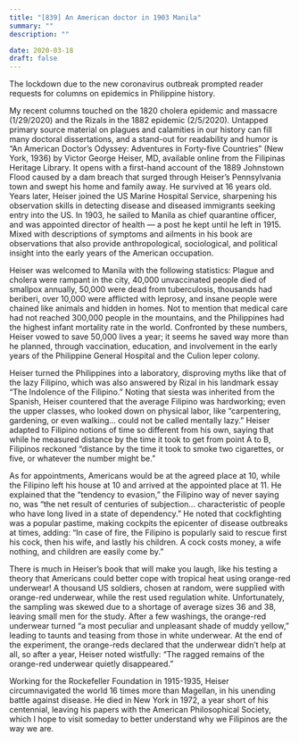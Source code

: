 ```yaml
---
title: "[839] An American doctor in 1903 Manila"
summary: ""
description: ""

date: 2020-03-18
draft: false
---
```



The lockdown due to the new coronavirus outbreak prompted reader requests for columns on epidemics in Philippine history.

My recent columns touched on the 1820 cholera epidemic and massacre (1/29/2020) and the Rizals in the 1882 epidemic (2/5/2020). Untapped primary source material on plagues and calamities in our history can fill many doctoral dissertations, and a stand-out for readability and humor is “An American Doctor’s Odyssey: Adventures in Forty-five Countries” (New York, 1936) by Victor George Heiser, MD, available online from the Filipinas Heritage Library. It opens with a first-hand account of the 1889 Johnstown Flood caused by a dam breach that surged through Heiser’s Pennsylvania town and swept his home and family away. He survived at 16 years old. Years later, Heiser joined the US Marine Hospital Service, sharpening his observation skills in detecting disease and diseased immigrants seeking entry into the US. In 1903, he sailed to Manila as chief quarantine officer, and was appointed director of health — a post he kept until he left in 1915. Mixed with descriptions of symptoms and ailments in his book are observations that also provide anthropological, sociological, and political insight into the early years of the American occupation.

Heiser was welcomed to Manila with the following statistics: Plague and cholera were rampant in the city, 40,000 unvaccinated people died of smallpox annually, 50,000 were dead from tuberculosis, thousands had beriberi, over 10,000 were afflicted with leprosy, and insane people were chained like animals and hidden in homes. Not to mention that medical care had not reached 300,000 people in the mountains, and the Philippines had the highest infant mortality rate in the world. Confronted by these numbers, Heiser vowed to save 50,000 lives a year; it seems he saved way more than he planned, through vaccination, education, and involvement in the early years of the Philippine General Hospital and the Culion leper colony.

Heiser turned the Philippines into a laboratory, disproving myths like that of the lazy Filipino, which was also answered by Rizal in his landmark essay “The Indolence of the Filipino.” Noting that siesta was inherited from the Spanish, Heiser countered that the average Filipino was hardworking; even the upper classes, who looked down on physical labor, like “carpentering, gardening, or even walking… could not be called mentally lazy.” Heiser adapted to Filipino notions of time so different from his own, saying that while he measured distance by the time it took to get from point A to B, Filipinos reckoned “distance by the time it took to smoke two cigarettes, or five, or whatever the number might be.”

As for appointments, Americans would be at the agreed place at 10, while the Filipino left his house at 10 and arrived at the appointed place at 11. He explained that the “tendency to evasion,” the Filipino way of never saying no, was “the net result of centuries of subjection… characteristic of people who have long lived in a state of dependency.” He noted that cockfighting was a popular pastime, making cockpits the epicenter of disease outbreaks at times, adding: “In case of fire, the Filipino is popularly said to rescue first his cock, then his wife, and lastly his children. A cock costs money, a wife nothing, and children are easily come by.”

There is much in Heiser’s book that will make you laugh, like his testing a theory that Americans could better cope with tropical heat using orange-red underwear! A thousand US soldiers, chosen at random, were supplied with orange-red underwear, while the rest used regulation white. Unfortunately, the sampling was skewed due to a shortage of average sizes 36 and 38, leaving small men for the study. After a few washings, the orange-red underwear turned “a most peculiar and unpleasant shade of muddy yellow,” leading to taunts and teasing from those in white underwear. At the end of the experiment, the orange-reds declared that the underwear didn’t help at all, so after a year, Heiser noted wistfully: “The ragged remains of the orange-red underwear quietly disappeared.”

Working for the Rockefeller Foundation in 1915-1935, Heiser circumnavigated the world 16 times more than Magellan, in his unending battle against disease. He died in New York in 1972, a year short of his centennial, leaving his papers with the American Philosophical Society, which I hope to visit someday to better understand why we Filipinos are the way we are.
